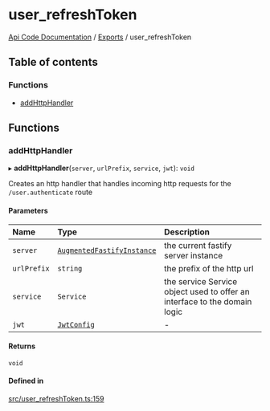 # user\_refreshToken
 
[Api Code Documentation](../README.md) / [Exports](../modules.md) / user\_refreshToken

## Table of contents

### Functions

- [addHttpHandler](user_refreshToken.md#addhttphandler)

## Functions

### addHttpHandler

▸ **addHttpHandler**(`server`, `urlPrefix`, `service`, `jwt`): `void`

Creates an http handler that handles incoming http requests for the `/user.authenticate` route

#### Parameters

| Name | Type | Description |
| :------ | :------ | :------ |
| `server` | [`AugmentedFastifyInstance`](../interfaces/types.AugmentedFastifyInstance.md) | the current fastify server instance |
| `urlPrefix` | `string` | the prefix of the http url |
| `service` | `Service` | the service Service object used to offer an interface to the domain logic |
| `jwt` | [`JwtConfig`](../interfaces/config.JwtConfig.md) | - |

#### Returns

`void`

#### Defined in

[src/user_refreshToken.ts:159](https://github.com/openkfw/TruBudget/blob/2e83742/api/src/user_refreshToken.ts#L159)
